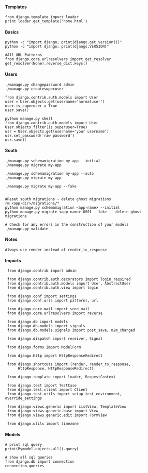 #### Templates

    from django.template import loader
	print loader.get_template('home.html')


#### Basics

    python -c "import django; print(django.get_version())"
    python -c "import django; print(django.VERSION)"

    #All URL Patterns
    from django.core.urlresolvers import get_resolver
    get_resolver(None).reverse_dict.keys()


#### Users

    ./manage.py changepassword admin
    ./manage.py createsuperuser

    from django.contrib.auth.models import User
    user = User.objects.get(username='normaluser')
    user.is_superuser = True
    user.save()

    python manage.py shell
    from django.contrib.auth.models import User
    User.objects.filter(is_superuser=True)
    usr = User.objects.get(username='your username')
    usr.set_password('raw password')
    usr.save()


#### South

    ./manage.py schemamigration my-app --initial
    ./manage.py migrate my-app

    ./manage.py schemamigration my-app --auto
    ./manage.py migrate my-app

    ./manage.py migrate my-app --fake


    #Reset south migrations - delete ghost migrations
    rm <app-dir>/migrations/*
    python manage.py schemamigration <app-name> --initial
    python manage.py migrate <app-name> 0001 --fake  --delete-ghost-migrations

    # Check for any errors in the construction of your models
    ./manage.py validate


#### Notes

    Always use render instead of render_to_response



#### Imports

     from django.contrib import admin

     from django.contrib.auth.decorators import login_required
     from django.contrib.auth.models import User, AbstractUser
     from django.contrib.auth.view import login

     from django.conf import settings
     from django.conf.urls import patterns, url

     from django.core.mail import send_mail
     from django.core.urlresolvers import reverse

     from django.db import models
     from django.db.models import signals
     from django.db.models.signals import post_save, m2m_changed

     from django.dispatch import receiver, Signal

     from django.forms import ModelForm

     from django.http import HttpResponseRedirect

     from django.shortcuts import (render, render_to_response,
          HttpResponse, HttpResponseRedirect)

     from django.template import loader, RequestContext

     from django.test import TestCase
     from django.test.client import Client
     from django.test.utils import setup_test_environment, override_settings

     from django.views.generic import ListView, TemplateView
     from django.views.generic.base import View
     from django.views.generic.edit import FormView

     from django.utils import timezone



#### Models

    # print sql query
    print(Mymodel.objects.all().query)

    # show all sql queries
    from django.db import connection
    connection.queries
